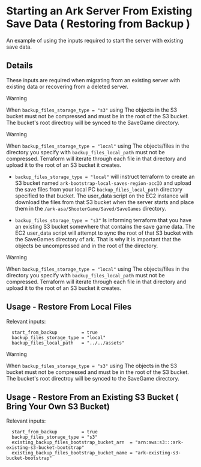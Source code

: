# Starting an Ark Server From Existing Save Data ( Restoring from Backup )
An example of using the inputs required to start the server with existing save data.

## Details
These inputs are required when migrating from an existing server with existing data or recovering from a deleted server.

> [!WARNING]
> When `backup_files_storage_type = "s3"` using The objects in the S3 bucket must not be compressed and must be in the root of the S3 bucket. The bucket's root directroy will be synced to the SaveGame directory.

> [!WARNING]
> When `backup_files_storage_type = "local"` using The objects/files in the directory you specify with `backup_files_local_path` must not be compressed. Terraform will iterate through each file in that directory and upload it to the root of an S3 bucket it creates.

- `backup_files_storage_type = "local"` will instruct terraform to create an S3 bucket named `ark-bootstrap-local-saves-region-accID` and upload the save files from your local PC `backup_files_local_path` directory specified to that bucket. The user_data script on the EC2 instance will download the files from that S3 bucket when the server starts and place them in the `/ark-asa/ShooterGame/Saved/SaveGames` directory.

- `backup_files_storage_type = "s3"` Is informing terraform that you have an existing S3 bucket somewhere that contains the save game data. The EC2 user_data script will attempt to sync the root of that S3 bucket with the SaveGames directory of ark. That is why it is important that the objects be uncompressed and in the root of the directory. 

> [!WARNING]
> When `backup_files_storage_type = "local"` using The objects/files in the directory you specify with `backup_files_local_path` must not be compressed. Terraform will iterate through each file in that directory and upload it to the root of an S3 bucket it creates.

## Usage - Restore From Local Files
Relevant inputs:

```HCL
  start_from_backup         = true
  backup_files_storage_type = "local"
  backup_files_local_path   = "../../assets"
```

> [!WARNING]
> When `backup_files_storage_type = "s3"` using The objects in the S3 bucket must not be compressed and must be in the root of the S3 bucket. The bucket's root directroy will be synced to the SaveGame directory.

## Usage - Restore From an Existing S3 Bucket ( Bring Your Own S3 Bucket)
Relevant inputs:

```HCL
  start_from_backup         = true
  backup_files_storage_type = "s3"
  existing_backup_files_bootstrap_bucket_arn  = "arn:aws:s3:::ark-existing-s3-bucket-bootstrap"
  existing_backup_files_bootstrap_bucket_name = "ark-existing-s3-bucket-bootstrap"
```
